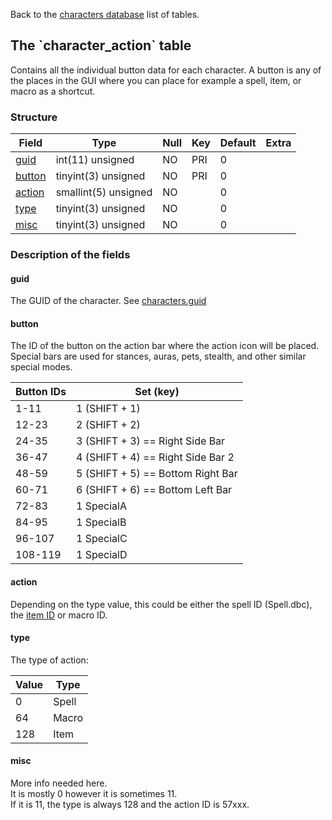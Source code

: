 Back to the [characters database](charactersdb_struct) list of tables.

The \`character\_action\` table
-------------------------------

Contains all the individual button data for each character. A button is any of the places in the GUI where you can place for example a spell, item, or macro as a shortcut.

### Structure

| **Field**                         | **Type**             | **Null** | **Key** | **Default** | **Extra** |
|-----------------------------------|----------------------|----------|---------|-------------|-----------|
| [guid](Character_action#guid)     | int(11) unsigned     | NO       | PRI     | 0           |           |
| [button](Character_action#button) | tinyint(3) unsigned  | NO       | PRI     | 0           |           |
| [action](Character_action#action) | smallint(5) unsigned | NO       |         | 0           |           |
| [type](Character_action#type)     | tinyint(3) unsigned  | NO       |         | 0           |           |
| [misc](Character_action#misc)     | tinyint(3) unsigned  | NO       |         | 0           |           |

### Description of the fields

#### guid

The GUID of the character. See [characters.guid](characters#guid)

#### button

The ID of the button on the action bar where the action icon will be placed.<br>
Special bars are used for stances, auras, pets, stealth, and other similar special modes.

| Button IDs | Set (key)                         |
| ---------- | --------------------------------- |
| 1-11       | 1 (SHIFT + 1)                     |
| 12-23      | 2 (SHIFT + 2)                     |
| 24-35      | 3 (SHIFT + 3) == Right Side Bar   |
| 36-47      | 4 (SHIFT + 4) == Right Side Bar 2 |
| 48-59      | 5 (SHIFT + 5) == Bottom Right Bar |
| 60-71      | 6 (SHIFT + 6) == Bottom Left Bar  |
| 72-83      | 1 SpecialA                        |
| 84-95      | 1 SpecialB                        |
| 96-107     | 1 SpecialC                        |
| 108-119    | 1 SpecialD                        |

#### action

Depending on the type value, this could be either the spell ID (Spell.dbc), the [item ID](item_template#entry) or macro ID.

#### type

The type of action:

| Value | Type  |
| ----- | ----- |
| 0     | Spell |
| 64    | Macro |
| 128   | Item  |

#### misc

More info needed here.<br>
It is mostly 0 however it is sometimes 11.<br>
If it is 11, the type is always 128 and the action ID is 57xxx.
